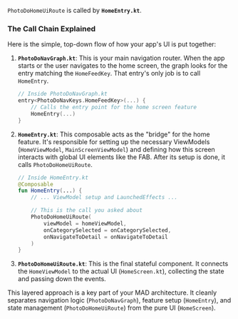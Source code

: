 `PhotoDoHomeUiRoute` is called by **`HomeEntry.kt`**.

### The Call Chain Explained

Here is the simple, top-down flow of how your app's UI is put together:

1.  **`PhotoDoNavGraph.kt`**: This is your main navigation router. When the app starts or the user navigates to the home screen, the graph looks for the entry matching the `HomeFeedKey`. That entry's only job is to call `HomeEntry`.

    ```kotlin
    // Inside PhotoDoNavGraph.kt
    entry<PhotoDoNavKeys.HomeFeedKey>(...) {
        // Calls the entry point for the home screen feature
        HomeEntry(...)
    }
    ```

2.  **`HomeEntry.kt`**: This composable acts as the "bridge" for the home feature. It's responsible for setting up the necessary ViewModels (`HomeViewModel`, `MainScreenViewModel`) and defining how this screen interacts with global UI elements like the FAB. After its setup is done, it calls `PhotoDoHomeUiRoute`.

    ```kotlin
    // Inside HomeEntry.kt
    @Composable
    fun HomeEntry(...) {
        // ... ViewModel setup and LaunchedEffects ...

        // This is the call you asked about
        PhotoDoHomeUiRoute(
            viewModel = homeViewModel,
            onCategorySelected = onCategorySelected,
            onNavigateToDetail = onNavigateToDetail
        )
    }
    ```

3.  **`PhotoDoHomeUiRoute.kt`**: This is the final stateful component. It connects the `HomeViewModel` to the actual UI (`HomeScreen.kt`), collecting the state and passing down the events.

This layered approach is a key part of your MAD architecture. It cleanly separates navigation logic (`PhotoDoNavGraph`), feature setup (`HomeEntry`), and state management (`PhotoDoHomeUiRoute`) from the pure UI (`HomeScreen`).